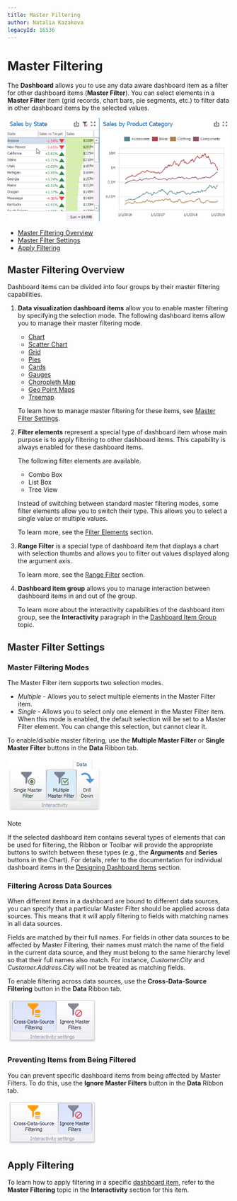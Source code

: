 ```yaml
---
title: Master Filtering
author: Natalia Kazakova
legacyId: 16536
---
```

# Master Filtering
The **Dashboard** allows you to use any data aware dashboard item as a filter for other dashboard items (**Master Filter**). You can select elements in a **Master Filter** item (grid records, chart bars, pie segments, etc.) to filter data in other dashboard items by the selected values.

![MainFeatures_MasterFiltering_Win](../../../images/img25347.gif)
* [Master Filtering Overview](#master-filtering-overview)
* [Master Filter Settings](#master-filter-settings)
* [Apply Filtering](#apply-filtering)

## <a name="master-filtering-overview"/>Master Filtering Overview
Dashboard items can be divided into four groups by their master filtering capabilities.
1. **Data visualization dashboard items** allow you to enable master filtering by specifying the selection mode. The following dashboard items allow you to manage their master filtering mode.
	* [Chart](../designing-dashboard-items/chart.md)
	* [Scatter Chart](../designing-dashboard-items/scatter-chart.md)
	* [Grid](../designing-dashboard-items/grid.md)
	* [Pies](../designing-dashboard-items/pies.md)
	* [Cards](../designing-dashboard-items/cards.md)
	* [Gauges](../designing-dashboard-items/gauges.md)
	* [Choropleth Map](../designing-dashboard-items/choropleth-map.md)
	* [Geo Point Maps](../designing-dashboard-items/geo-point-maps.md)
	* [Treemap](../designing-dashboard-items/treemap.md)
	
	To learn how to manage master filtering for these items, see [Master Filter Settings](#master-filter-settings).
2. **Filter elements** represent a special type of dashboard item whose main purpose is to apply filtering to other dashboard items. This capability is always enabled for these dashboard items.
	
	The following filter elements are available.
	* Combo Box
	* List Box
	* Tree View
	
	Instead of switching between standard master filtering modes, some filter elements allow you to switch their type. This allows you to select a single value or multiple values.
	
	To learn more, see the [Filter Elements](../designing-dashboard-items/filter-elements.md) section.
3. **Range Filter** is a special type of dashboard item that displays a chart with selection thumbs and allows you to filter out values displayed along the argument axis.
	
	To learn more, see the [Range Filter](../designing-dashboard-items/range-filter.md) section.
4. **Dashboard item group** allows you to manage interaction between dashboard items in and out of the group.
	
	To learn more about the interactivity capabilities of the dashboard item group, see the **Interactivity** paragraph in the [Dashboard Item Group](../designing-dashboard-items/dashboard-item-group.md) topic.

## <a name="master-filter-settings"/>Master Filter Settings
### Master Filtering Modes

The Master Filter item supports two selection modes.
* _Multiple_ - Allows you to select multiple elements in the Master Filter item.
* _Single_ - Allows you to select only one element in the Master Filter item. When this mode is enabled, the default selection will be set to a Master Filter element. You can change this selection, but cannot clear it.

To enable/disable master filtering, use the **Multiple Master Filter** or **Single Master Filter** buttons in the **Data** Ribbon tab.

![DataShaping_Interactivity_MultipleMasterFilter_Ribbon](../../../images/img21845.png)

> [!NOTE]
> If the selected dashboard item contains several types of elements that can be used for filtering, the Ribbon or Toolbar will provide the appropriate buttons to switch between these types (e.g., the **Arguments** and **Series** buttons in the Chart). For details, refer to the documentation for individual dashboard items in the [Designing Dashboard Items](../designing-dashboard-items.md) section.

### Filtering Across Data Sources

When different items in a dashboard are bound to different data sources, you can specify that a particular Master Filter should be applied across data sources. This means that it will apply filtering to fields with matching names in all data sources.

Fields are matched by their full names. For fields in other data sources to be affected by Master Filtering, their names must match the name of the field in the current data source, and they must belong to the same hierarchy level so that their full names also match. For instance, _Customer.City_ and _Customer.Address.City_ will not be treated as matching fields.

To enable filtering across data sources, use the **Cross-Data-Source Filtering** button in the **Data** Ribbon tab.

![DataShaping_Interactivity_MasterFilter_CrossDataSource_Ribbon](../../../images/img19416.png)

### Preventing Items from Being Filtered

You can prevent specific dashboard items from being affected by Master Filters. To do this, use the **Ignore Master Filters** button in the **Data** Ribbon tab.

![DataShaping_Interactivity_MasterFilter_Ignore_Ribbon](../../../images/img19417.png)

## <a name="apply-filtering"/>Apply Filtering
To learn how to apply filtering in a specific [dashboard item](../designing-dashboard-items.md), refer to the **Master Filtering** topic in the **Interactivity** section for this item.